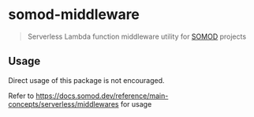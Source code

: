 # somod-middleware

> Serverless Lambda function middleware utility for [SOMOD](https://somod.dev) projects

## Usage

Direct usage of this package is not encouraged.

Refer to https://docs.somod.dev/reference/main-concepts/serverless/middlewares for usage

